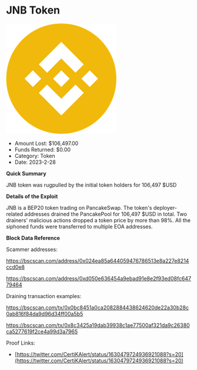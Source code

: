 # JNB Token
![JNB Token](/rektimages/JNB-Token.png)
- Amount Lost: $106,497.00
- Funds Returned: $0.00
- Category: Token
- Date: 2023-2-28

**Quick Summary**

JNB token was rugpulled by the initial token holders for 106,497 $USD

  


 **Details of the Exploit**

JNB is a BEP20 token trading on PancakeSwap. The token's deployer-related addresses drained the PancakePool for 106,497 $USD in total. Two drainers' malicious actions dropped a token price by more than 98%. All the siphoned funds were transferred to multiple EOA addresses.

  


 **Block Data Reference**

Scammer addresses:

https://bscscan.com/address/0x024ea85a644059476786513e8a227e8214ccd0e8

https://bscscan.com/address/0xd050e636454a9ebad91e8e2f93ed08fc64779464

  


Draining transaction examples:

https://bscscan.com/tx/0x0bc8451a0ca2082884438624620de22a30b28c0ab816f84da9d96d34ff00a5b5

https://bscscan.com/tx/0x8c3425a19dab39938c1ae77500af321da9c26380ca5277619f2ce4a99d3a7965


Proof Links:
- [https://twitter.com/CertiKAlert/status/1630479724936921088?s=20](https://twitter.com/CertiKAlert/status/1630479724936921088?s=20)


